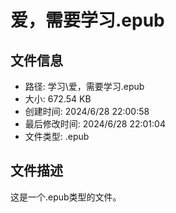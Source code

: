 ﻿# 爱，需要学习.epub

## 文件信息
- 路径: 学习\爱，需要学习.epub
- 大小: 672.54 KB
- 创建时间: 2024/6/28 22:00:58
- 最后修改时间: 2024/6/28 22:01:04
- 文件类型: .epub

## 文件描述
这是一个.epub类型的文件。


